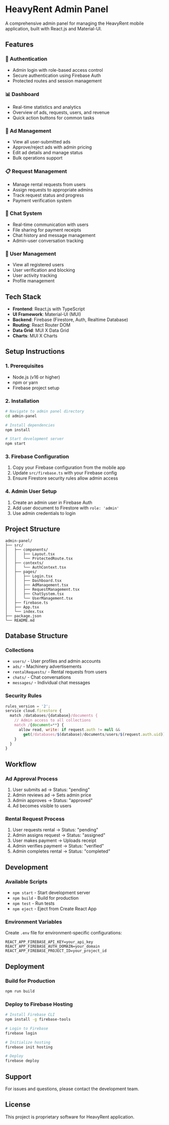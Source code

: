 # HeavyRent Admin Panel

A comprehensive admin panel for managing the HeavyRent mobile application, built with React.js and Material-UI.

## Features

### 🔐 Authentication
- Admin login with role-based access control
- Secure authentication using Firebase Auth
- Protected routes and session management

### 📊 Dashboard
- Real-time statistics and analytics
- Overview of ads, requests, users, and revenue
- Quick action buttons for common tasks

### 📝 Ad Management
- View all user-submitted ads
- Approve/reject ads with admin pricing
- Edit ad details and manage status
- Bulk operations support

### 📋 Request Management
- Manage rental requests from users
- Assign requests to appropriate admins
- Track request status and progress
- Payment verification system

### 💬 Chat System
- Real-time communication with users
- File sharing for payment receipts
- Chat history and message management
- Admin-user conversation tracking

### 👥 User Management
- View all registered users
- User verification and blocking
- User activity tracking
- Profile management

## Tech Stack

- **Frontend**: React.js with TypeScript
- **UI Framework**: Material-UI (MUI)
- **Backend**: Firebase (Firestore, Auth, Realtime Database)
- **Routing**: React Router DOM
- **Data Grid**: MUI X Data Grid
- **Charts**: MUI X Charts

## Setup Instructions

### 1. Prerequisites
- Node.js (v16 or higher)
- npm or yarn
- Firebase project setup

### 2. Installation
```bash
# Navigate to admin panel directory
cd admin-panel

# Install dependencies
npm install

# Start development server
npm start
```

### 3. Firebase Configuration
1. Copy your Firebase configuration from the mobile app
2. Update `src/firebase.ts` with your Firebase config
3. Ensure Firestore security rules allow admin access

### 4. Admin User Setup
1. Create an admin user in Firebase Auth
2. Add user document to Firestore with `role: 'admin'`
3. Use admin credentials to login

## Project Structure

```
admin-panel/
├── src/
│   ├── components/
│   │   ├── Layout.tsx
│   │   └── ProtectedRoute.tsx
│   ├── contexts/
│   │   └── AuthContext.tsx
│   ├── pages/
│   │   ├── Login.tsx
│   │   ├── Dashboard.tsx
│   │   ├── AdManagement.tsx
│   │   ├── RequestManagement.tsx
│   │   ├── ChatSystem.tsx
│   │   └── UserManagement.tsx
│   ├── firebase.ts
│   ├── App.tsx
│   └── index.tsx
├── package.json
└── README.md
```

## Database Structure

### Collections
- `users/` - User profiles and admin accounts
- `ads/` - Machinery advertisements
- `rentalRequests/` - Rental requests from users
- `chats/` - Chat conversations
- `messages/` - Individual chat messages

### Security Rules
```javascript
rules_version = '2';
service cloud.firestore {
  match /databases/{database}/documents {
    // Admin access to all collections
    match /{document=**} {
      allow read, write: if request.auth != null && 
        get(/databases/$(database)/documents/users/$(request.auth.uid)).data.role == 'admin';
    }
  }
}
```

## Workflow

### Ad Approval Process
1. User submits ad → Status: "pending"
2. Admin reviews ad → Sets admin price
3. Admin approves → Status: "approved"
4. Ad becomes visible to users

### Rental Request Process
1. User requests rental → Status: "pending"
2. Admin assigns request → Status: "assigned"
3. User makes payment → Uploads receipt
4. Admin verifies payment → Status: "verified"
5. Admin completes rental → Status: "completed"

## Development

### Available Scripts
- `npm start` - Start development server
- `npm build` - Build for production
- `npm test` - Run tests
- `npm eject` - Eject from Create React App

### Environment Variables
Create `.env` file for environment-specific configurations:
```
REACT_APP_FIREBASE_API_KEY=your_api_key
REACT_APP_FIREBASE_AUTH_DOMAIN=your_domain
REACT_APP_FIREBASE_PROJECT_ID=your_project_id
```

## Deployment

### Build for Production
```bash
npm run build
```

### Deploy to Firebase Hosting
```bash
# Install Firebase CLI
npm install -g firebase-tools

# Login to Firebase
firebase login

# Initialize hosting
firebase init hosting

# Deploy
firebase deploy
```

## Support

For issues and questions, please contact the development team.

## License

This project is proprietary software for HeavyRent application.